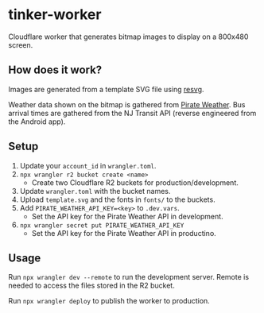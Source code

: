 # tinker-worker

Cloudflare worker that generates bitmap images to display on a 800x480 screen.

## How does it work?

Images are generated from a template SVG file using [resvg](https://github.com/RazrFalcon/resvg).

Weather data shown on the bitmap is gathered from [Pirate Weather](http://pirateweather.net/).
Bus arrival times are gathered from the NJ Transit API
(reverse engineered from the Android app).

## Setup

1. Update your `account_id` in `wrangler.toml`.
2. `npx wrangler r2 bucket create <name>`
   * Create two Cloudflare R2 buckets for production/development.
3. Update `wrangler.toml` with the bucket names.
4. Upload `template.svg` and the fonts in `fonts/` to the buckets.
5. Add `PIRATE_WEATHER_API_KEY=<key>` to `.dev.vars`.
   * Set the API key for the Pirate Weather API in development.
6. `npx wrangler secret put PIRATE_WEATHER_API_KEY`
   * Set the API key for the Pirate Weather API in productino.

## Usage

Run `npx wrangler dev --remote` to run the development server.
Remote is needed to access the files stored in the R2 bucket.

Run `npx wrangler deploy` to publish the worker to production.
